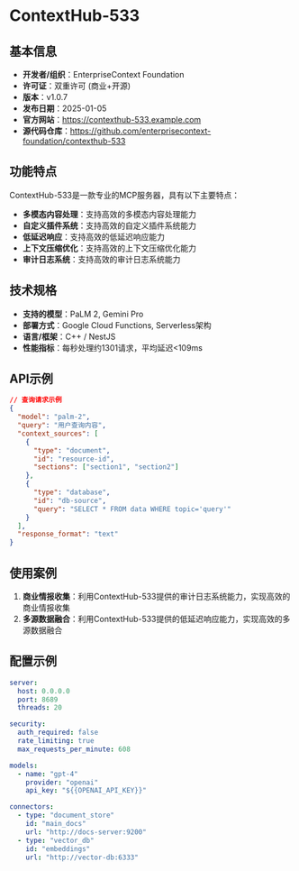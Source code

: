 # ContextHub-533

## 基本信息

- **开发者/组织**：EnterpriseContext Foundation
- **许可证**：双重许可 (商业+开源)
- **版本**：v1.0.7
- **发布日期**：2025-01-05
- **官方网站**：https://contexthub-533.example.com
- **源代码仓库**：https://github.com/enterprisecontext-foundation/contexthub-533

## 功能特点

ContextHub-533是一款专业的MCP服务器，具有以下主要特点：

- **多模态内容处理**：支持高效的多模态内容处理能力
- **自定义插件系统**：支持高效的自定义插件系统能力
- **低延迟响应**：支持高效的低延迟响应能力
- **上下文压缩优化**：支持高效的上下文压缩优化能力
- **审计日志系统**：支持高效的审计日志系统能力


## 技术规格

- **支持的模型**：PaLM 2, Gemini Pro
- **部署方式**：Google Cloud Functions, Serverless架构
- **语言/框架**：C++ / NestJS
- **性能指标**：每秒处理约1301请求，平均延迟<109ms

## API示例

```json
// 查询请求示例
{
  "model": "palm-2",
  "query": "用户查询内容",
  "context_sources": [
    {
      "type": "document",
      "id": "resource-id",
      "sections": ["section1", "section2"]
    },
    {
      "type": "database",
      "id": "db-source",
      "query": "SELECT * FROM data WHERE topic='query'"
    }
  ],
  "response_format": "text"
}
```

## 使用案例

1. **商业情报收集**：利用ContextHub-533提供的审计日志系统能力，实现高效的商业情报收集
2. **多源数据融合**：利用ContextHub-533提供的低延迟响应能力，实现高效的多源数据融合


## 配置示例

```yaml
server:
  host: 0.0.0.0
  port: 8689
  threads: 20

security:
  auth_required: false
  rate_limiting: true
  max_requests_per_minute: 608

models:
  - name: "gpt-4"
    provider: "openai"
    api_key: "${{OPENAI_API_KEY}}"

connectors:
  - type: "document_store"
    id: "main_docs"
    url: "http://docs-server:9200"
  - type: "vector_db"
    id: "embeddings"
    url: "http://vector-db:6333"
```